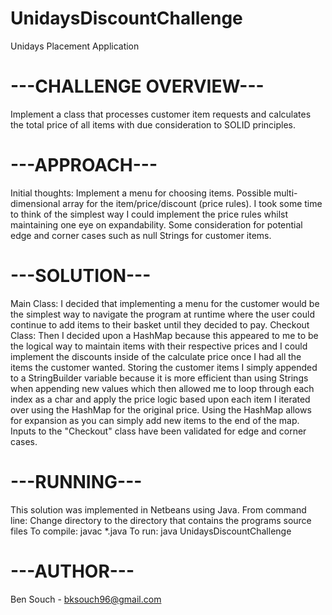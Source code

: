 # UnidaysDiscountChallenge
 Unidays Placement Application
 
 
# ---CHALLENGE OVERVIEW---
Implement a class that processes customer item requests and calculates the total price of all items with due consideration to SOLID principles.


# ---APPROACH---
Initial thoughts:
Implement a menu for choosing items.
Possible multi-dimensional array for the item/price/discount (price rules).
I took some time to think of the simplest way I could implement the price rules whilst maintaining one eye on expandability.
Some consideration for potential edge and corner cases such as null Strings for customer items.


# ---SOLUTION---
Main Class:
  I decided that implementing a menu for the customer would be the simplest way to navigate the program at runtime where the user could continue to add items to their basket until they decided to pay.
Checkout Class:
  Then I decided upon a HashMap because this appeared to me to be the logical way to maintain items with their respective prices and I could implement the discounts inside of the calculate price once I had all the items the customer wanted.
  Storing the customer items I simply appended to a StringBuilder variable because it is more efficient than using Strings when appending new values which then allowed me to loop through each index as a char and apply the price logic based upon each item I iterated over using the HashMap for the original price.
  Using the HashMap allows for expansion as you can simply add new items to the end of the map.
  Inputs to the "Checkout" class have been validated for edge and corner cases.


# ---RUNNING---
This solution was implemented in Netbeans using Java.
From command line:
Change directory to the directory that contains the programs source files
To compile: javac *.java
To run: java UnidaysDiscountChallenge


# ---AUTHOR---
Ben Souch - bksouch96@gmail.com
